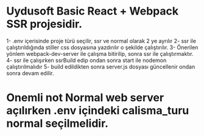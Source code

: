 # Uydusoft Basic React + Webpack SSR projesidir.

1- .env içerisinde proje türü seçilir, ssr ve normal olarak 2 ye ayrılır
2- ssr ile çalıştırıldığında stiller css dosyasına yazdırılır o şekilde çalıştırılır.
3- Önerilen yönlem webpack-dev-server ile çalışma bitirilip, sonra ssr ile çalıştırmaktır. 
4- ssr ile çalışırken ssrBuild edip ondan sonra start ile nodemon çalıştırılmalıdır
5- build edildikten sonra server.js dosyası güncellenir ondan sonra devam edilir.

# Onemli not Normal web server açılırken .env içindeki calisma_turu normal seçilmelidir.




